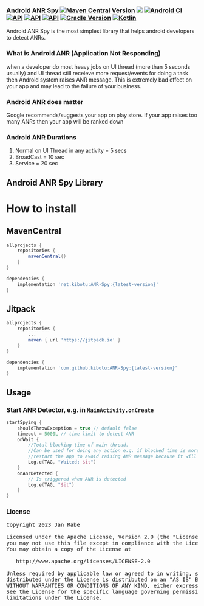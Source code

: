 ### Android ANR Spy [![Maven Central Version](https://img.shields.io/maven-central/v/net.kibotu/ANR-Spy)](https://central.sonatype.com/artifact/net.kibotu/ANR-Spy) [![](https://jitpack.io/v/kibotu/ANR-Spy.svg)](https://jitpack.io/#kibotu/ANR-Spy) [![Android CI](https://github.com/kibotu/ANR-Spy/actions/workflows/android.yml/badge.svg)](https://github.com/kibotu/ANR-Spy/actions/workflows/android.yml) [![API](https://img.shields.io/badge/Min%20API-21%2B-brightgreen.svg?style=flat)](https://android-arsenal.com/api?level=21) [![API](https://img.shields.io/badge/Target%20API-35%2B-brightgreen.svg?style=flat)](https://android-arsenal.com/api?level=35) [![API](https://img.shields.io/badge/Java-17-brightgreen.svg?style=flat)](https://www.oracle.com/java/technologies/javase/17all-relnotes.html) [![Gradle Version](https://img.shields.io/badge/gradle-8.12-green.svg)](https://docs.gradle.org/current/release-notes) [![Kotlin](https://img.shields.io/badge/kotlin-2.1.0-green.svg)](https://kotlinlang.org/)
Android ANR Spy is the most simplest library that helps android developers to detect ANRs.

### What is Android ANR (Application Not Responding)
when a developer do most heavy jobs on UI thread (more than 5 seconds usually) and UI thread still receieve more request/events for doing a task then Android system raises ANR message. This is extremely bad effect on your app and may lead to the failure of your business.
### Android ANR does matter
Google recommends/suggests your app on play store. If your app raises too many ANRs then your app will be ranked down

### Android ANR Durations
1. Normal on UI Thread in any activity = 5 secs
2. BroadCast = 10 sec
3. Service = 20 sec

## Android ANR Spy Library

# How to install

## MavenCentral

```groovy 
allprojects {
    repositories {
        mavenCentral()
    }
}

dependencies {
    implementation 'net.kibotu:ANR-Spy:{latest-version}'
}

```

## Jitpack

```groovy
allprojects {
    repositories {
        ...
        maven { url 'https://jitpack.io' }
    }
}

dependencies {
    implementation 'com.github.kibotu:ANR-Spy:{latest-version}'
}
```

## Usage

### Start ANR Detector, e.g. in `MainActivity.onCreate`
```kotlin
startSpying {
    shouldThrowException = true // default false
    timeout = 5000L // time limit to detect ANR
    onWait {
        //Total blocking time of main thread. 
        //Can be used for doing any action e.g. if blocked time is more than 5 seconds then 
        //restart the app to avoid raising ANR message because it will lead to down rank your app.
        Log.e(TAG, "Waited: $it")
    }
    onAnrDetected {
        // Is triggered when ANR is detected
        Log.e(TAG, "$it")
    }
}
```

### License
<pre>
Copyright 2023 Jan Rabe

Licensed under the Apache License, Version 2.0 (the "License");
you may not use this file except in compliance with the License.
You may obtain a copy of the License at

   http://www.apache.org/licenses/LICENSE-2.0

Unless required by applicable law or agreed to in writing, software
distributed under the License is distributed on an "AS IS" BASIS,
WITHOUT WARRANTIES OR CONDITIONS OF ANY KIND, either express or implied.
See the License for the specific language governing permissions and
limitations under the License.
</pre>